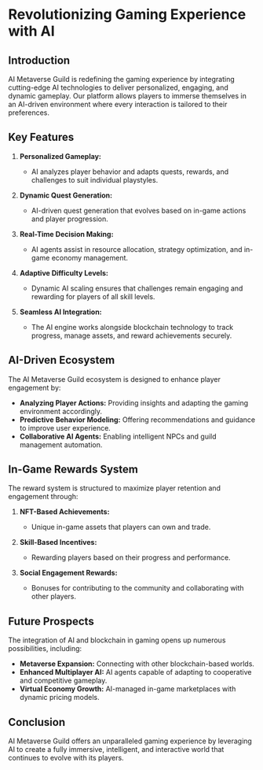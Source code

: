 # Revolutionizing Gaming Experience with AI

## Introduction

AI Metaverse Guild is redefining the gaming experience by integrating cutting-edge AI technologies to deliver personalized, engaging, and dynamic gameplay. Our platform allows players to immerse themselves in an AI-driven environment where every interaction is tailored to their preferences.

## Key Features

1. **Personalized Gameplay:**  
   - AI analyzes player behavior and adapts quests, rewards, and challenges to suit individual playstyles.

2. **Dynamic Quest Generation:**  
   - AI-driven quest generation that evolves based on in-game actions and player progression.

3. **Real-Time Decision Making:**  
   - AI agents assist in resource allocation, strategy optimization, and in-game economy management.

4. **Adaptive Difficulty Levels:**  
   - Dynamic AI scaling ensures that challenges remain engaging and rewarding for players of all skill levels.

5. **Seamless AI Integration:**  
   - The AI engine works alongside blockchain technology to track progress, manage assets, and reward achievements securely.

## AI-Driven Ecosystem

The AI Metaverse Guild ecosystem is designed to enhance player engagement by:

- **Analyzing Player Actions:** Providing insights and adapting the gaming environment accordingly.
- **Predictive Behavior Modeling:** Offering recommendations and guidance to improve user experience.
- **Collaborative AI Agents:** Enabling intelligent NPCs and guild management automation.

## In-Game Rewards System

The reward system is structured to maximize player retention and engagement through:

1. **NFT-Based Achievements:**  
   - Unique in-game assets that players can own and trade.

2. **Skill-Based Incentives:**  
   - Rewarding players based on their progress and performance.

3. **Social Engagement Rewards:**  
   - Bonuses for contributing to the community and collaborating with other players.

## Future Prospects

The integration of AI and blockchain in gaming opens up numerous possibilities, including:

- **Metaverse Expansion:** Connecting with other blockchain-based worlds.
- **Enhanced Multiplayer AI:** AI agents capable of adapting to cooperative and competitive gameplay.
- **Virtual Economy Growth:** AI-managed in-game marketplaces with dynamic pricing models.

## Conclusion

AI Metaverse Guild offers an unparalleled gaming experience by leveraging AI to create a fully immersive, intelligent, and interactive world that continues to evolve with its players.
